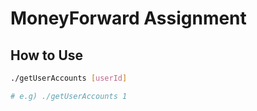 # MoneyForward Assignment

## How to Use
```sh
./getUserAccounts [userId]

# e.g) ./getUserAccounts 1
```
